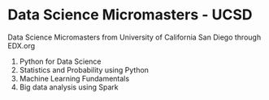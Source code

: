 # Data Science Micromasters - UCSD
Data Science Micromasters from University of California San Diego through EDX.org

1) Python for Data Science
2) Statistics and Probability using Python
3) Machine Learning Fundamentals
4) Big data analysis using Spark
